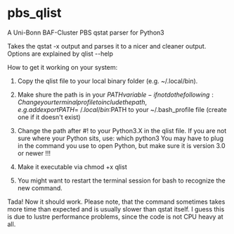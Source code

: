 # pbs_qlist
A Uni-Bonn BAF-Cluster PBS qstat parser for Python3

Takes the qstat -x output and parses it to a nicer and cleaner output.
Options are explained by qlist --help

How to get it working on your system:
1. Copy the qlist file to your local binary folder (e.g. ~/.local/bin).
2. Make shure the path is in your $PATH variable - if not do the following:
  Change your terminal profile to include the path, e.g. add 
  export PATH=~/.local/bin:$PATH
  to your
  ~/.bash_profile
  file (create one if it doesn't exist)
  
3. Change the path after #! to your Python3.X in the qlist file. If you are not sure where your Python sits, use:
  which python3
  You may have to plug in the command you use to open Python, but make sure it is version 3.0 or newer !!!

4. Make it executable via
  chmod +x qlist

5. You might want to restart the terminal session for bash to recognize the new command.

Tada! Now it should work.
Please note, that the command sometimes takes more time than expected and is usually slower than qstat itself.
I guess this is due to lustre performance problems, since the code is not CPU heavy at all.
